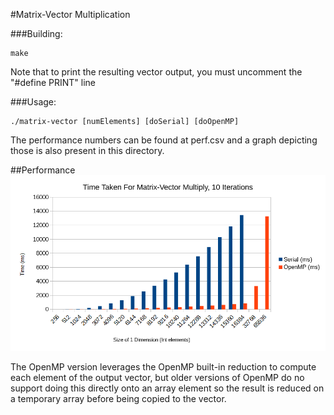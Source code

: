 #Matrix-Vector Multiplication

###Building: 
```
make
```
Note that to print the resulting vector output, you must uncomment the "#define PRINT" line


###Usage:
```
./matrix-vector [numElements] [doSerial] [doOpenMP]
```

The performance numbers can be found at perf.csv and a graph depicting those is also present in this directory.

##Performance
![Performance Chart](https://github.com/ZachMarcus/Experiments/raw/master/matrix-vector/matrix-vector-perf.png)


The OpenMP version leverages the OpenMP built-in reduction to compute each element of the output vector, but older versions of OpenMP do no support doing this directly onto an array element so the result is reduced on a temporary array before being copied to the vector.


